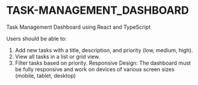 # TASK-MANAGEMENT_DASHBOARD
Task Management Dashboard using React and TypeScript

Users should be able to:

1. Add new tasks with a title, description, and priority (low, medium, high).
2. View all tasks in a list or grid view.
3. Filter tasks based on priority.
Responsive Design:
The dashboard must be fully responsive and work on devices of various screen sizes (mobile, tablet, desktop)
